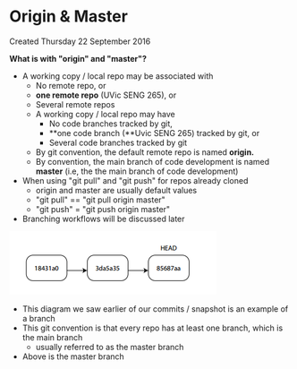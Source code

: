 # Origin & Master
Created Thursday 22 September 2016

**What is with "origin" and "master"?**

* A working copy / local repo may be associated with
	* No remote repo, or
	* **one remote repo** (UVic SENG 265), or
	* Several remote repos
	* A working copy / local repo may have
		* No code branches tracked by git,
		* **one code branch (**Uvic SENG 265) tracked by git, or
		* Several code branches tracked by git
	* By git convention, the default remote repo is named **origin.**
	* By convention, the main branch of code development is named **master** (i.e, the the main branch of code development)
* When using "git pull" and "git push" for repos already cloned
	* origin and master are usually default values
	* "git pull" == "git pull origin master"
	* "git push" = "git push origin master"
* Branching workflows will be discussed later

![](./pasted_image.png)


* This diagram we saw earlier of our commits / snapshot is an example of a branch
* This git convention is that every repo has at least one branch, which is the main branch
	* usually referred to as the master branch
* Above is the master branch


